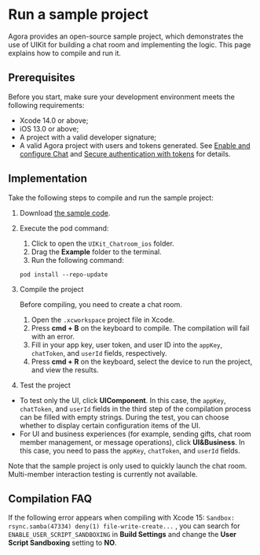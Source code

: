 # Run a sample project

Agora provides an open-source sample project, which demonstrates the use of UIKit for building a chat room and implementing the logic. This page explains how to compile and run it. 

## Prerequisites

Before you start, make sure your development environment meets the following requirements:

- Xcode 14.0 or above;
- iOS 13.0 or above;
- A project with a valid developer signature;
- A valid Agora project with users and tokens generated. See [Enable and configure Chat](https://docs.agora.io/en/agora-chat/get-started/enable) and [Secure authentication with tokens](https://docs.agora.io/en/agora-chat/develop/authentication) for details. 


## Implementation

Take the following steps to compile and run the sample project:

1. Download [the sample code](https://github.com/AgoraIO-Usecase/AgoraChat-UIKit-Chatroom-iOS).

1. Execute the pod command:

    1. Click to open the `UIKit_Chatroom_ios` folder.
    1. Drag the **Example** folder to the terminal.
    1. Run the following command:

    ```
    pod install --repo-update
    ```
   
1. Compile the project

   Before compiling, you need to create a chat room.

   1. Open the `.xcworkspace` project file in Xcode.
   1. Press **cmd + B** on the keyboard to compile. The compilation will fail with an error.
   1. Fill in your app key, user token, and user ID into the `appKey`, `chatToken`, and `userId` fields, respectively.
   1. Press **cmd + R** on the keyboard, select the device to run the project, and view the results.
      
1. Test the project

  - To test only the UI, click **UIComponent**. In this case, the `appKey`, `chatToken`, and `userId` fields in the third step of the compilation process can be filled with empty strings. During the test, you can choose whether to display certain configuration items of the UI.
  - For UI and business experiences (for example, sending gifts, chat room member management, or message operations), click **UI&Business**. In this case, you need to pass the `appKey`, `chatToken`, and `userId` fields.

Note that the sample project is only used to quickly launch the chat room. Multi-member interaction testing is currently not available.

## Compilation FAQ

If the following error appears when compiling with Xcode 15: `Sandbox: rsync.samba(47334) deny(1) file-write-create...` , you can search for `ENABLE_USER_SCRIPT_SANDBOXING` in **Build Settings** and change the **User Script Sandboxing** setting to **NO**.
